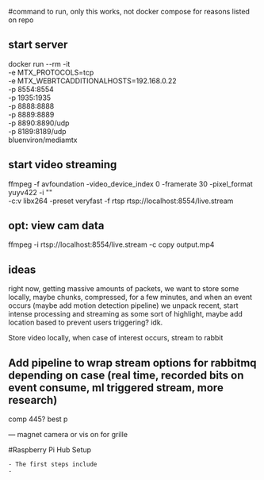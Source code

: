 #command to run, only this works, not docker compose for reasons listed on repo


## start server
docker run --rm -it \
-e MTX_PROTOCOLS=tcp \
-e MTX_WEBRTCADDITIONALHOSTS=192.168.0.22 \
-p 8554:8554 \
-p 1935:1935 \
-p 8888:8888 \
-p 8889:8889 \
-p 8890:8890/udp \
-p 8189:8189/udp \
bluenviron/mediamtx

## start video streaming
ffmpeg -f avfoundation -video_device_index 0 -framerate 30 -pixel_format yuyv422 -i "" \
 -c:v libx264 -preset veryfast -f rtsp rtsp://localhost:8554/live.stream

## opt: view cam data
ffmpeg -i rtsp://localhost:8554/live.stream -c copy output.mp4

## ideas
right now, getting massive amounts of packets, we want to store some locally, maybe chunks, compressed, for a few minutes, and when an event occurs (maybe add motion detection pipeline)
we unpack recent, start intense processing and streaming as some sort of highlight, maybe add location based to prevent users triggering? idk.

Store video locally, when case of interest occurs, stream to rabbit

Add pipeline to wrap stream options for rabbitmq depending on case (real time, recorded bits on event consume, ml triggered stream, more research)
- 
comp 445?
best p


— magnet camera or vis on for grille

#Raspberry Pi Hub Setup

    - The first steps include 
    - 